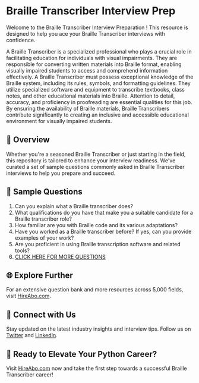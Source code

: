 # Braille Transcriber Interview Prep

Welcome to the Braille Transcriber Interview Preparation ! This resource is designed to help you ace your Braille Transcriber interviews with confidence.

A Braille Transcriber is a specialized professional who plays a crucial role in facilitating education for individuals with visual impairments. They are responsible for converting written materials into Braille format, enabling visually impaired students to access and comprehend information effectively. A Braille Transcriber must possess exceptional knowledge of the Braille system, including its rules, symbols, and formatting guidelines. They utilize specialized software and equipment to transcribe textbooks, class notes, and other educational materials into Braille. Attention to detail, accuracy, and proficiency in proofreading are essential qualities for this job. By ensuring the availability of Braille materials, Braille Transcribers contribute significantly to creating an inclusive and accessible educational environment for visually impaired students.

## 🚀 Overview

Whether you're a seasoned Braille Transcriber or just starting in the field, this repository is tailored to enhance your interview readiness. We've curated a set of sample questions commonly asked in Braille Transcriber interviews to help you prepare and succeed.

## 📝 Sample Questions

1. Can you explain what a Braille transcriber does?
2. What qualifications do you have that make you a suitable candidate for a Braille transcriber role?
3. How familiar are you with Braille code and its various adaptations?
4. Have you worked as a Braille transcriber before? If yes, can you provide examples of your work?
5. Are you proficient in using Braille transcription software and related tools?
6. [CLICK HERE FOR MORE QUESTIONS](https://hireabo.com/job/4_3_40/Braille%20Transcriber)

## 🌐 Explore Further

For an extensive question bank and more resources across 5,000 fields, visit [HireAbo.com](https://www.hireabo.com).

## 📱 Connect with Us

Stay updated on the latest industry insights and interview tips. Follow us on [Twitter](https://twitter.com/hireabo) and [LinkedIn](https://www.linkedin.com/in/hire-abo-3609972a8/).

## 🚀 Ready to Elevate Your Python Career?

Visit [HireAbo.com](https://www.hireabo.com) now and take the first step towards a successful Braille Transcriber career!